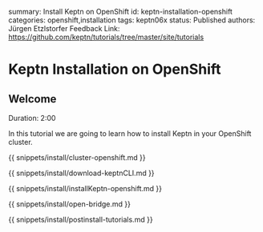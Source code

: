 summary: Install Keptn on OpenShift
id: keptn-installation-openshift
categories: openshift,installation
tags: keptn06x
status: Published 
authors: Jürgen Etzlstorfer
Feedback Link: https://github.com/keptn/tutorials/tree/master/site/tutorials


# Keptn Installation on OpenShift

## Welcome
Duration: 2:00

In this tutorial we are going to learn how to install Keptn in your OpenShift cluster.

{{ snippets/install/cluster-openshift.md }}

{{ snippets/install/download-keptnCLI.md }}

{{ snippets/install/installKeptn-openshift.md }}

{{ snippets/install/open-bridge.md }}

{{ snippets/install/postinstall-tutorials.md }}
